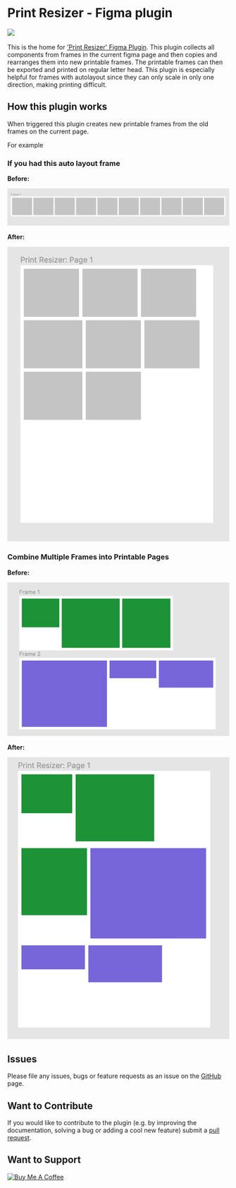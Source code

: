 # Print Resizer - Figma plugin

[![](https://img.shields.io/endpoint?url=https://figma-plugin-badges.vercel.app/api/installs/973303055878323341)](https://www.figma.com/community/plugin/973303055878323341/Print-Resizer)

This is the home for  ['Print Resizer' Figma Plugin](https://www.figma.com/community/plugin/973303055878323341/Print-Resizer).
This plugin collects all components from frames in the current figma page and then copies and rearranges them into new printable frames. The printable frames can then be exported and printed on regular letter head. This plugin is especially helpful for 
frames with autolayout since they can only scale in only one direction, making printing difficult.

## How this plugin works

When triggered this plugin creates new printable frames from the old frames on the current page.

For example

### If you had this auto layout frame

**Before:** 

![auto-layout](images/auto-layout.png?raw=true) 

**After:** 

![resized](images/resized.png?raw=true)

### Combine Multiple Frames into Printable Pages

**Before:** 

![multi frame](images/multi-frame.png?raw=true) 

**After:** 

![combined frame](images/combined-frame.png?raw=true)


## Issues

Please file any issues, bugs or feature requests as an issue on the [GitHub](https://github.com/anovis/print-resizer/issues) page.


## Want to Contribute

If you would like to contribute to the plugin (e.g. by improving the documentation, solving a bug or adding a cool new feature) submit a [pull request](https://github.com/anovis/print-resizer/pulls).

## Want to Support

<!-- markdownlint-disable MD033 -->
<a href="https://www.buymeacoffee.com/austennovis" target="_blank"><img src="https://cdn.buymeacoffee.com/buttons/default-blue.png" alt="Buy Me A Coffee" height="41" width="174"></a>
<!-- markdownlint-disable MD033 -->